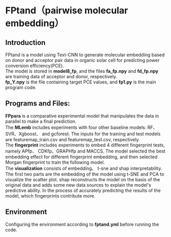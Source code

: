 # FPtand（pairwise molecular embedding）  
## Introduction
FPtand is a model using Text-CNN to generate molecular embedding based on donor and acceptor pair data in organic solar cell for predicting power conversion efficiency(PCE). 
<br>The model is stored in **model8_fp**, and the files **fa_fp.npy** and **fd_fp.npy** are training data of acceptor and donor, respectively.
<br>**fp_Y.npy** is the file containing target PCE values, and **fp1.py** is the main program code.
## Programs and Files:
**FPpara** is a comparative experimental model that manipulates the data in parallel to make a final prediction.
<br>The **MLemb** includes experiments with four other baseline models: RF、SVR、Xgboost、 and gcforest. The inputs for the training and test models are featuremap_train.csv and featuremap_test.csv, respectively.
<br>The **fingerprint** includes experiments to embed 4 different fingerprint tests, namely APfp、 CDKfp、GRAPHfp and MACCS. The model selected the best embedding effect for different fingerprint embedding, and then selected Morgan fingerprint to train the following model.
<br>The **visualization** consists of embedding、 t-sne and shap interpretability. The first two parts are the embedding of the model using t-SNE and PCA to visualize the scatter plot. shap reconstructs the model on the basis of the original data and adds some new data sources to explain the model's predictive ability. In the process of accurately predicting the results of the model, which fingerprints contribute more.
## Environment
Configuring the environment according to **fptand.yml** before running the code.
